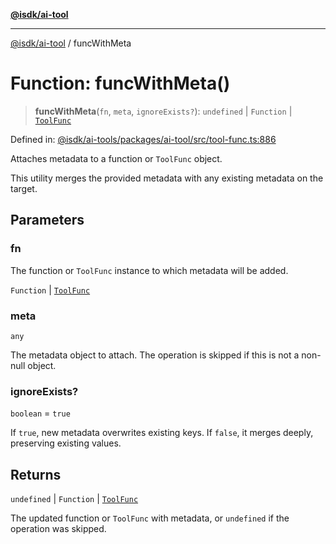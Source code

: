 [**@isdk/ai-tool**](../README.md)

***

[@isdk/ai-tool](../globals.md) / funcWithMeta

# Function: funcWithMeta()

> **funcWithMeta**(`fn`, `meta`, `ignoreExists?`): `undefined` \| `Function` \| [`ToolFunc`](../classes/ToolFunc.md)

Defined in: [@isdk/ai-tools/packages/ai-tool/src/tool-func.ts:886](https://github.com/isdk/ai-tool.js/blob/d0765f898f217d97c57c6949502b4a7bef5dce5e/src/tool-func.ts#L886)

Attaches metadata to a function or `ToolFunc` object.

This utility merges the provided metadata with any existing metadata on the target.

## Parameters

### fn

The function or `ToolFunc` instance to which metadata will be added.

`Function` | [`ToolFunc`](../classes/ToolFunc.md)

### meta

`any`

The metadata object to attach. The operation is skipped if this is not a non-null object.

### ignoreExists?

`boolean` = `true`

If `true`, new metadata overwrites existing keys. If `false`, it merges deeply, preserving existing values.

## Returns

`undefined` \| `Function` \| [`ToolFunc`](../classes/ToolFunc.md)

The updated function or `ToolFunc` with metadata, or `undefined` if the operation was skipped.
